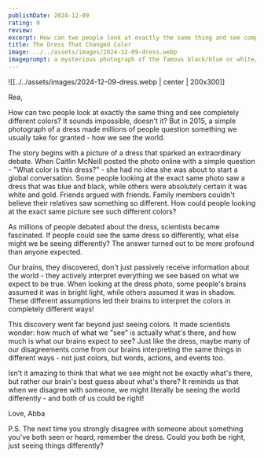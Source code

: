 ```yaml
---
publishDate: 2024-12-09
rating: 9
review: 
excerpt: How can two people look at exactly the same thing and see completely different colors? The story of a viral dress phenomenon reveals how our brains can make us see the world in surprisingly different ways.
title: The Dress That Changed Color
image: ../../assets/images/2024-12-09-dress.webp
imageprompt: a mysterious photograph of the famous black/blue or white/gold dress, with dramatic lighting that emphasizes its ambiguous coloring
---
```

![[../../assets/images/2024-12-09-dress.webp | center | 200x300]]

Rea,

How can two people look at exactly the same thing and see completely different colors? It sounds impossible, doesn't it? But in 2015, a simple photograph of a dress made millions of people question something we usually take for granted - how we see the world.

The story begins with a picture of a dress that sparked an extraordinary debate. When Caitlin McNeill posted the photo online with a simple question - "What color is this dress?" - she had no idea she was about to start a global conversation. Some people looking at the exact same photo saw a dress that was blue and black, while others were absolutely certain it was white and gold. Friends argued with friends. Family members couldn't believe their relatives saw something so different. How could people looking at the exact same picture see such different colors?

As millions of people debated about the dress, scientists became fascinated. If people could see the same dress so differently, what else might we be seeing differently? The answer turned out to be more profound than anyone expected.

Our brains, they discovered, don't just passively receive information about the world - they actively interpret everything we see based on what we expect to be true. When looking at the dress photo, some people's brains assumed it was in bright light, while others assumed it was in shadow. These different assumptions led their brains to interpret the colors in completely different ways!

This discovery went far beyond just seeing colors. It made scientists wonder: how much of what we "see" is actually what's there, and how much is what our brains expect to see? Just like the dress, maybe many of our disagreements come from our brains interpreting the same things in different ways - not just colors, but words, actions, and events too.

Isn't it amazing to think that what we see might not be exactly what's there, but rather our brain's best guess about what's there? It reminds us that when we disagree with someone, we might literally be seeing the world differently - and both of us could be right!

Love,
Abba

P.S. The next time you strongly disagree with someone about something you've both seen or heard, remember the dress. Could you both be right, just seeing things differently?
